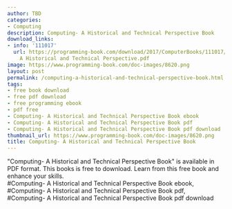 ```yaml
---
author: TBD
categories:
- Computing
description: Computing- A Historical and Technical Perspective Book
download_links:
- info: '111017'
  url: https://programming-book.com/download/2017/ComputerBooks/111017/Computing-
    A Historical and Technical Perspective.pdf
image: https://www.programming-book.com/doc-images/8620.png
layout: post
permalink: /computing-a-historical-and-technical-perspective-book.html
tags:
- free book download
- free pdf download
- free programming ebook
- pdf free
- Computing- A Historical and Technical Perspective Book ebook
- Computing- A Historical and Technical Perspective Book pdf
- Computing- A Historical and Technical Perspective Book pdf download
thumbnail_url: https://www.programming-book.com/doc-images/8620.png
title: Computing- A Historical and Technical Perspective Book
---
```


 
<div class="item-desc text-justify">
  "Computing- A Historical and Technical Perspective Book" is available in PDF format. This books is free to download. Learn from this free book and enhance your skills.
  <br>
  #Computing- A Historical and Technical Perspective Book ebook, #Computing- A Historical and Technical Perspective Book pdf, #Computing- A Historical and Technical Perspective Book pdf download
</div>